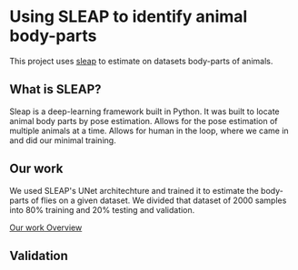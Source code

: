 # Using SLEAP to identify animal body-parts

This project uses [sleap](https://sleap.ai) to
estimate on datasets body-parts of animals.

## What is SLEAP?
Sleap is a deep-learning framework built in Python.
It was built to locate animal body parts by pose estimation.
Allows for the pose estimation of multiple animals at a time.
Allows for human in the loop, where we came in and did our minimal training.

## Our work

We used SLEAP's UNet architechture and trained it
to estimate the body-parts of flies on a given
dataset. We divided that dataset of 2000 samples into 
80% training and 20% testing and validation. 

[Our work Overview](file:///Users/libraryuser/Downloads/Science%20project.pdf)

## Validation
